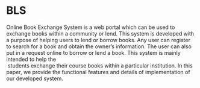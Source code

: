 # BLS
Online Book Exchange System is a web portal which can be used to exchange books within a community or lend.
This system is developed with a purpose of helping users to lend or borrow books. Any user can register to search for a book and obtain the owner’s information. 
The user can also put in a request online to borrow or lend a book. 
This system is mainly intended to help the  students exchange their course books within a particular institution. 
In this paper, we provide the functional features and details of implementation of our developed system.
